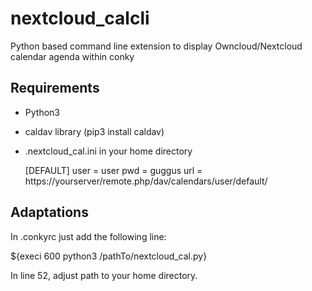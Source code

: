 # nextcloud_calcli
Python based command line extension to display Owncloud/Nextcloud calendar agenda within conky 

## Requirements
- Python3
- caldav library (pip3 install caldav)
- .nextcloud_cal.ini in your home directory

   [DEFAULT]
   user = user
   pwd = guggus
   url = https://yourserver/remote.php/dav/calendars/user/default/
   
## Adaptations
In .conkyrc just add the following line:

   ${execi 600 python3 /pathTo/nextcloud_cal.py}

In line 52, adjust path to your home directory.